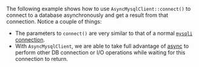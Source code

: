 The following example shows how to use `AsyncMysqlClient::connect()` to connect to a database asynchronously and get a result from that connection. Notice a couple of things:

* The parameters to `connect()` are very similar to that of a normal [`mysqli` connection](http://php.net/manual/en/mysqli.construct.php).
* With `AsyncMysqlClient`, we are able to take full advantage of [async](../../../03-async) to perform other DB connection or I/O operations while waiting for this connection to return.
